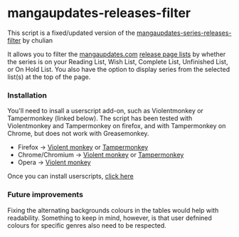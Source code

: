 mangaupdates-releases-filter
===================

This script is a fixed/updated version of the [mangaupdates-series-releases-filter](https://userscripts-mirror.org/scripts/show/66979) by chulian

It allows you to filter the [mangaupdates.com](https://www.mangaupdates.com) [release page lists](https://www.mangaupdates.com/releases.html) by whether the series is on your Reading List, Wish List, Complete List, Unfinished List, or On Hold List.  You also have the option to display series from the selected list(s) at the top of the page.

### Installation

You'll need to insall a userscript add-on, such as Violentmonkey or Tampermonkey (linked below).  The script has been tested with Violentmonkey and Tampermonkey on firefox, and with Tampermonkey on Chrome, but does not work with Greasemonkey.

- Firefox -> [Violent monkey](https://addons.mozilla.org/en-US/firefox/addon/violentmonkey/) or [Tampermonkey](https://addons.mozilla.org/en-US/firefox/addon/tampermonkey/)
- Chrome/Chromium -> [Violent monkey](https://chrome.google.com/webstore/detail/violentmonkey/jinjaccalgkegednnccohejagnlnfdag) or [Tampermonkey](https://chrome.google.com/webstore/detail/tampermonkey/dhdgffkkebhmkfjojejmpbldmpobfkfo)
- Opera -> [Violent monkey](https://addons.opera.com/en/extensions/details/violent-monkey/)

Once you can install userscripts, [click here](https://github.com/MichaelRLee/Fixed-mangaupdates-series-releases-filter/raw/main/mangaupdates_releases_filter.user.js)


### Future improvements
Fixing the alternating backgrounds colours in the tables would help with readability.  Something to keep in mind, however, is that user defnined colours for specific genres also need to be respected. 
